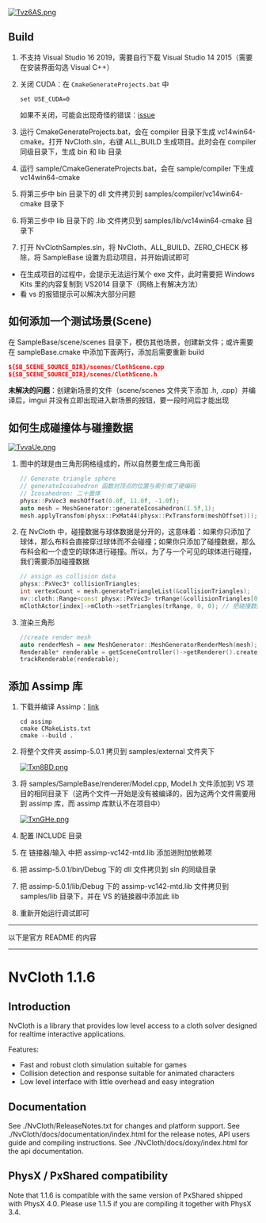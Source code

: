 [![Tvz6AS.png](https://s4.ax1x.com/2022/01/06/Tvz6AS.png)](https://imgtu.com/i/Tvz6AS)



## Build

1. 不支持 Visual Studio 16 2019，需要自行下载 Visual Studio 14 2015（需要在安装界面勾选 Visual C++）

1. 关闭 CUDA：在 `CmakeGenerateProjects.bat` 中

    ```shell
    set USE_CUDA=0
    ```
    
    如果不关闭，可能会出现奇怪的错误：[issue](https://github.com/NVIDIAGameWorks/NvCloth/issues/53)
    
3. 运行 CmakeGenerateProjects.bat，会在 compiler 目录下生成 vc14win64-cmake。打开 NvCloth.sln，右键 ALL_BUILD 生成项目。此时会在 compiler 同级目录下，生成 bin 和 lib 目录

4. 运行 sample/CmakeGenerateProjects.bat，会在 sample/compiler 下生成 vc14win64-cmake

5. 将第三步中 bin 目录下的 dll 文件拷贝到 samples/compiler/vc14win64-cmake 目录下

6. 将第三步中 lib 目录下的 .lib 文件拷贝到 samples/lib/vc14win64-cmake 目录下

7. 打开 NvClothSamples.sln，将 NvCloth、ALL_BUILD、ZERO_CHECK 移除，将 SampleBase 设置为启动项目，并开始调试即可



- 在生成项目的过程中，会提示无法运行某个 exe 文件，此时需要把 Windows Kits 里的内容复制到 VS2014 目录下（网络上有解决方法）
- 看 vs 的报错提示可以解决大部分问题



## 如何添加一个测试场景(Scene)

在 SampleBase/scene/scenes 目录下，模仿其他场景，创建新文件；或许需要在 sampleBase.cmake 中添加下面两行，添加后需要重新 build

```cmake
${SB_SCENE_SOURCE_DIR}/scenes/ClothScene.cpp
${SB_SCENE_SOURCE_DIR}/scenes/ClothScene.h
```

**未解决的问题**：创建新场景的文件（scene/scenes 文件夹下添加 .h, .cpp）并编译后，imgui 并没有立即出现进入新场景的按钮，要一段时间后才能出现



## 如何生成碰撞体与碰撞数据

[![TvvaUe.png](https://s4.ax1x.com/2022/01/06/TvvaUe.png)](https://imgtu.com/i/TvvaUe)

1. 图中的球是由三角形网格组成的，所以自然要生成三角形面

    ```c++
    // Generate triangle sphere
    // generateIcosahedron 函数对顶点的位置与索引做了硬编码
    // Icosahedron: 二十面体
    physx::PxVec3 meshOffset(0.0f, 11.0f, -1.0f);
    auto mesh = MeshGenerator::generateIcosahedron(1.5f,1);
    mesh.applyTransfom(physx::PxMat44(physx::PxTransform(meshOffset)));
    ```

2. 在 NvCloth 中，碰撞数据与球体数据是分开的，这意味着：如果你只添加了球体，那么布料会直接穿过球体而不会碰撞；如果你只添加了碰撞数据，那么布料会和一个虚空的球体进行碰撞。所以，为了与一个可见的球体进行碰撞，我们需要添加碰撞数据

    ```c++
    // assign as collision data
    physx::PxVec3* collisionTriangles;
    int vertexCount = mesh.generateTriangleList(&collisionTriangles);
    nv::cloth::Range<const physx::PxVec3> trRange(&collisionTriangles[0], &collisionTriangles[0] + vertexCount);
    mClothActor[index]->mCloth->setTriangles(trRange, 0, 0); // 把碰撞数据添加到 cloth 中
    ```

3. 渲染三角形

    ```cpp
    //create render mesh
    auto renderMesh = new MeshGenerator::MeshGeneratorRenderMesh(mesh);
    Renderable* renderable = getSceneController()->getRenderer().createRenderable(*renderMesh, *getSceneController()->getDefaultMaterial());
    trackRenderable(renderable);
    ```



## 添加 Assimp 库

1. 下载并编译 Assimp：[link](https://github.com/assimp/assimp/blob/master/Build.md)

    ```shell
    cd assimp
    cmake CMakeLists.txt 
    cmake --build .
    ```

2. 将整个文件夹 assimp-5.0.1 拷贝到 samples/external 文件夹下

    [![Txn8BD.png](https://s4.ax1x.com/2022/01/06/Txn8BD.png)](https://imgtu.com/i/Txn8BD)

3. 将 samples/SampleBase/renderer/Model.cpp, Model.h 文件添加到 VS 项目的相同目录下（这两个文件一开始是没有被编译的，因为这两个文件需要用到 assimp 库，而 assimp 库默认不在项目中）

    [![TxnGHe.png](https://s4.ax1x.com/2022/01/06/TxnGHe.png)](https://imgtu.com/i/TxnGHe)

4. 配置 INCLUDE 目录

4. 在 链接器/输入 中把 assimp-vc142-mtd.lib 添加进附加依赖项

5. 把 assimp-5.0.1/bin/Debug 下的 dll 文件拷贝到 sln 的同级目录

6. 把 assimp-5.0.1/lib/Debug 下的 assimp-vc142-mtd.lib 文件拷贝到 samples/lib 目录下，并在 VS 的链接器中添加此 lib

7. 重新开始运行调试即可



------

以下是官方 README 的内容

------

# NvCloth 1.1.6

Introduction
------------

NvCloth is a library that provides low level access to a cloth solver designed for realtime interactive applications.

Features:
* Fast and robust cloth simulation suitable for games
* Collision detection and response suitable for animated characters
* Low level interface with little overhead and easy integration

Documentation
-------------

See ./NvCloth/ReleaseNotes.txt for changes and platform support.
See ./NvCloth/docs/documentation/index.html for the release notes, API users guide and compiling instructions.
See ./NvCloth/docs/doxy/index.html for the api documentation.

PhysX / PxShared compatibility
-----------------------------------
Note that 1.1.6 is compatible with the same version of PxShared shipped with PhysX 4.0.
Please use 1.1.5 if you are compiling it together with PhysX 3.4.